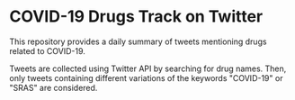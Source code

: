 # COVID-19 Drugs Track on Twitter
This repository provides a daily summary of tweets mentioning drugs related to COVID-19. 

Tweets are collected using Twitter API by searching for drug names. 
Then, only tweets containing different variations of the keywords "COVID-19" or "SRAS" are considered.
